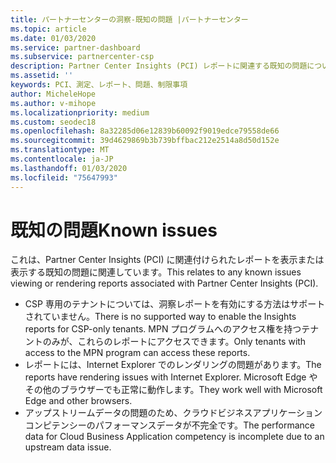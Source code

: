 ```yaml
---
title: パートナーセンターの洞察-既知の問題 |パートナーセンター
ms.topic: article
ms.date: 01/03/2020
ms.service: partner-dashboard
ms.subservice: partnercenter-csp
description: Partner Center Insights (PCI) レポートに関連する既知の問題について説明します。
ms.assetid: ''
keywords: PCI、測定、レポート、問題、制限事項
author: MicheleHope
ms.author: v-mihope
ms.localizationpriority: medium
ms.custom: seodec18
ms.openlocfilehash: 8a32285d06e12839b60092f9019edce79558de66
ms.sourcegitcommit: 39d4629869b3b739bffbac212e2514a8d50d152e
ms.translationtype: MT
ms.contentlocale: ja-JP
ms.lasthandoff: 01/03/2020
ms.locfileid: "75647993"
---
```

# <a name="known-issues"></a><span data-ttu-id="37c52-104">既知の問題</span><span class="sxs-lookup"><span data-stu-id="37c52-104">Known issues</span></span>

<span data-ttu-id="37c52-105">これは、Partner Center Insights (PCI) に関連付けられたレポートを表示または表示する既知の問題に関連しています。</span><span class="sxs-lookup"><span data-stu-id="37c52-105">This relates to any known issues viewing or rendering reports associated with Partner Center Insights (PCI).</span></span>

- <span data-ttu-id="37c52-106">CSP 専用のテナントについては、洞察レポートを有効にする方法はサポートされていません。</span><span class="sxs-lookup"><span data-stu-id="37c52-106">There is no supported way to enable the Insights reports for CSP-only tenants.</span></span> <span data-ttu-id="37c52-107">MPN プログラムへのアクセス権を持つテナントのみが、これらのレポートにアクセスできます。</span><span class="sxs-lookup"><span data-stu-id="37c52-107">Only tenants with access to the MPN program can access these reports.</span></span>
- <span data-ttu-id="37c52-108">レポートには、Internet Explorer でのレンダリングの問題があります。</span><span class="sxs-lookup"><span data-stu-id="37c52-108">The reports have rendering issues with Internet Explorer.</span></span> <span data-ttu-id="37c52-109">Microsoft Edge やその他のブラウザーでも正常に動作します。</span><span class="sxs-lookup"><span data-stu-id="37c52-109">They work well with Microsoft Edge and other browsers.</span></span>
- <span data-ttu-id="37c52-110">アップストリームデータの問題のため、クラウドビジネスアプリケーションコンピテンシーのパフォーマンスデータが不完全です。</span><span class="sxs-lookup"><span data-stu-id="37c52-110">The performance data for Cloud Business Application competency is incomplete due to an upstream data issue.</span></span>
